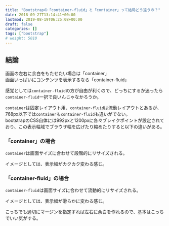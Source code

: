 ```yaml
---
title: "Bootstrapの「container-fluid」と「container」って結局どう違うの？"
date: 2018-09-27T13:14:41+00:00
lastmod: 2019-08-19T06:25:08+00:00
draft: false
categories: []
tags: ["bootstrap"]
# weight: 5010
---
```

## 結論
画面の左右に余白をもたせたい場合は「container」  
画面いっぱいにコンテンツを表示するなら「container-fluid」  

感覚としては`container-fluid`の方が自由が利くので、どっちにするか迷ったら`container-fluid`一択で良いんじゃなかろうか。  

`container`は固定レイアウト用、`container-fluid`は流動レイアウトとあるが、768px以下では`container`も`container-fluid`も違いがでない。  
bootstrapのCSS自体には992pxと1200pxに各々ブレイクポイントが設定されており、この表示幅域でブラウザ幅を広げたり縮めたりすると以下の違いがある。  

### 「container」の場合

`container`は画面サイズに合わせて段階的にリサイズされる。  

イメージとしては、表示幅がカクカク変わる感じ。  
  

### 「container-fluid」の場合

`container-fluid`は画面サイズに合わせて流動的にリサイズされる。  

イメージとしては、表示幅が滑らかに変わる感じ。  

こっちでも適切にマージンを指定すれば左右に余白を作れるので、基本はこっちでいい気がする。
